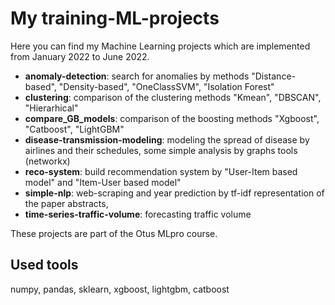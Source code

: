 My training-ML-projects 
=======================

Here you can find my Machine Learning projects which are implemented from January 2022 to June 2022.

- **anomaly-detection**: search for anomalies by methods "Distance-based", "Density-based", "OneClassSVM", "Isolation Forest"
- **clustering**: comparison of the clustering methods "Kmean", "DBSCAN", "Hierarhical"
- **compare_GB_models**: comparison of the boosting methods "Xgboost", "Catboost", "LightGBM" 
- **disease-transmission-modeling**: modeling the spread of disease by airlines and their schedules, some simple analysis by graphs tools (networkx)
- **reco-system**: build recommendation system by "User-Item based model" and "Item-User based model"
- **simple-nlp**: web-scraping and year prediction by tf-idf representation of the paper abstracts,
- **time-series-traffic-volume**: forecasting traffic volume

These projects are part of the Otus MLpro course. 

## Used tools
numpy, pandas, sklearn, xgboost, lightgbm, catboost
